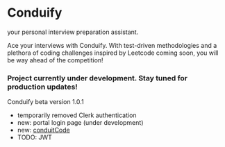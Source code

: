 # Conduify

your personal interview preparation assistant.

Ace your interviews with Conduify. With test-driven methodologies and a plethora of coding challenges inspired by Leetcode coming soon, you will be way ahead of the competition!

### Project currently under development. Stay tuned for production updates!

Conduify beta version 1.0.1

* temporarily removed Clerk authentication
* new: portal login page (under development)
* new: [conduitCode](https://conduitcode.vercel.app/)
* TODO: JWT
